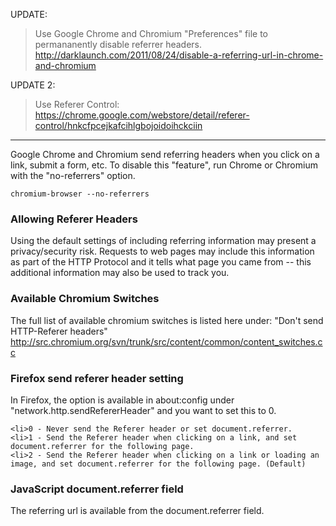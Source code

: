 UPDATE:
> Use Google Chrome and Chromium "Preferences" file to permananently disable referrer headers. http://darklaunch.com/2011/08/24/disable-a-referring-url-in-chrome-and-chromium


UPDATE 2:
> Use Referer Control: https://chrome.google.com/webstore/detail/referer-control/hnkcfpcejkafcihlgbojoidoihckciin


---

Google Chrome and Chromium send referring headers when you click on a link, submit a form, etc. To disable this "feature", run Chrome or Chromium with the "no-referrers" option.
```
chromium-browser --no-referrers
```

### Allowing Referer Headers
Using the default settings of including referring information may present a privacy/security risk. Requests to web pages may include this information as part of the HTTP Protocol and it tells what page you came from -- this additional information may also be used to track you.

### Available Chromium Switches
The full list of available chromium switches is listed here under: "Don't send HTTP-Referer headers"
http://src.chromium.org/svn/trunk/src/content/common/content_switches.cc


### Firefox send referer header setting
In Firefox, the option is available in about:config under "network.http.sendRefererHeader" and you want to set this to 0.


    <li>0 - Never send the Referer header or set document.referrer.
    <li>1 - Send the Referer header when clicking on a link, and set document.referrer for the following page.
    <li>2 - Send the Referer header when clicking on a link or loading an image, and set document.referrer for the following page. (Default)


### JavaScript document.referrer field
The referring url is available from the document.referrer field.